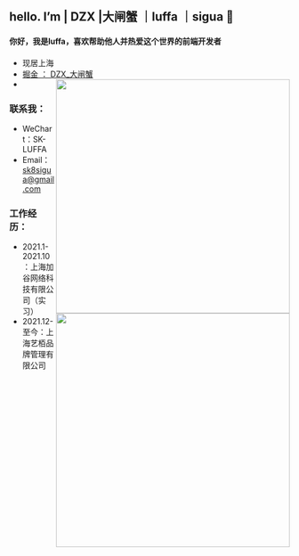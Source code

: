 ## hello. I’m | DZX |大闸蟹 ｜luffa ｜sigua  👋

#### 你好，我是luffa，喜欢帮助他人并热爱这个世界的前端开发者
 - 现居上海
 - <a href="https://juejin.cn/user/3430935659022216">掘金 ： DZX_大闸蟹</a>
 -  <a><img align="right" width="420" src="https://github-readme-stats.vercel.app/api?username=SK-Luffa&bg_color=30,e96443,904e95&title_color=fff&text_color=fff" /></a>
### 联系我： 
 - WeChart：SK-LUFFA
 - Email：sk8sigua@gmail.com

<a>
<img align="right" width="420" src="https://github-readme-stats.vercel.app/api/top-langs/?username=SK-Luffa&layout=compact&bg_color=30,e96443,904e95&title_color=fff&text_color=fff&border_color=ccc" />
</a>
 
### 工作经历：
   * 2021.1-2021.10：上海加谷网络科技有限公司（实习）
   * 2021.12-至今：上海艺栢品牌管理有限公司
  










 
